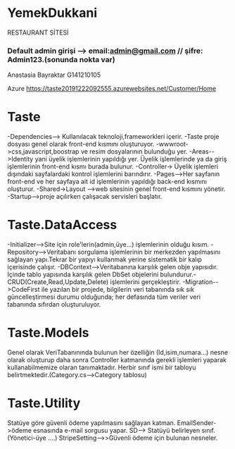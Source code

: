 # YemekDukkani

RESTAURANT SİTESİ





### Default admin girişi --> email:admin@gmail.com // şifre: Admin123.(sonunda nokta var)

Anastasia Bayraktar G141210105


Azure https://taste20191222092555.azurewebsites.net/Customer/Home 

 # Taste

-Dependencies--> Kullanılacak teknoloji,frameworkleri içerir.
-Taste proje dosyası genel olarak front-end kısmını oluşturuyor.
-wwwroot->css,javascript,boostrap ve resim dosyalarının bulunduğu yer.
-Areas-->Identity yani üyelik işlemlerinin yapıldığı yer. Üyelik işlemlerinde ya da giriş işlemlerinin front-end kısmı burada bulunur.
-Controller-> Üyelik işlemleri dışındaki sayfalardaki kontrol işlemlerini barındırır.
-Pages-->Her sayfanın front-end ve her sayfaya ait id işlemlerinin yapıldığı back-end kısmını oluşturur.
-Shared->Layout -->web sitesinin genel front-end kısmını yönetir. 
-Startup-->proje açılırken çalışacak servisleri başlatır.

# Taste.DataAccess

-Initializer-->Site için role'lerin(admin,üye...) işlemlerinin olduğu kısım.
-Repository-->Veritabanı sorgulama işlemlerinin bir merkezden yapılmasını sağlayan yapı.Tekrar bir yapıyı kullanmak yerine sistematik bir kalıp içerisinde çalışır.
-DBContext-->Veritabanına karşılık gelen obje yapısıdır. İçinde tablo yapısında karşılık gelen DbSet objelerini bulundurur.-CRUD(Create,Read,Update,Delete) işlemlerini gerçekleştirir.
-Migration-->CodeFirst ile yazılan bir projede, bilgilerin veri tabanında sık sık güncelleştirmesi durumu olduğunda; her defasında tüm veriler veri tabanında sıfırdan oluşturuluyor.

# Taste.Models

Genel olarak VeriTabanınında bulunun her özelliğin (Id,isim,numara...) nesne olarak oluşturup daha sonra Controller katmanında gerekli işlemleri yaparak kullanabilmemize olaran tanımaktadır.
Herbir sınıf ismi bir tabloyu belirtmektedir.(Category.cs-->Category tablosu)

# Taste.Utility

Statüye göre güvenli ödeme yapılmasını sağlayan katman.
EmailSender->ödeme esnasında e-mail sorgusu yapar.
SD--> Statüyü belirleyen sınıf.(Yönetici-üye ....)
StripeSetting-->>Güvenli ödeme için bulunan nesneler.

